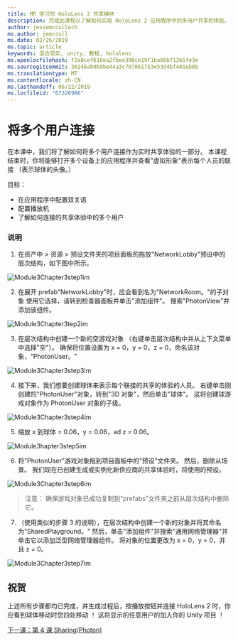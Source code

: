 ```yaml
---
title: MR 学习的 HoloLens 2 共享模块
description: 完成此课程以了解如何实现 HoloLens 2 应用程序中的多用户共享的体验。
author: jessemcculloch
ms.author: jemccull
ms.date: 02/26/2019
ms.topic: article
keywords: 混合现实, unity, 教程, hololens
ms.openlocfilehash: f2e8cef618ea2fbee398ce19f1ba60b712b5fe3e
ms.sourcegitcommit: 30246ab9b9be44a3c707061753e53d4bf401eb6b
ms.translationtype: MT
ms.contentlocale: zh-CN
ms.lasthandoff: 06/22/2019
ms.locfileid: "67326986"
---
```

# <a name="connecting-multiple-users"></a>**将多个用户连接** 

在本课中，我们将了解如何将多个用户连接作为实时共享体验的一部分。 本课程结束时，你将能够打开多个设备上的应用程序并查看"虚拟形象"表示每个人员的联接 （表示球体的头像。） 

目标：

- 在应用程序中配置双关语
- 配置播放机
- 了解如何连接的共享体验中的多个用户

### <a name="instructions"></a>说明

1. 在资产中 > 资源 > 预设文件夹的项目面板的拖放"NetworkLobby"预设中的层次结构，如下图中所示。


![Module3Chapter3step1im](images/module3chapter3step1im.PNG)

2. 在展开 prefab"NetworkLobby"时，应会看到名为"NetworkRoom。"的子对象 使用它选择，请转到检查器面板并单击"添加组件"。 搜索"PhotonView"并添加该组件。

![Module3Chapter3tep2im](images/module3chapter3step2im.PNG)

3. 在层次结构中创建一个新的空游戏对象 （右键单击层次结构中并从上下文菜单中选择"空"）。 确保将位置设置为 x = 0，y = 0，z = 0，命名该对象，"PhotonUser。"

![Module3Chapter3step3im](images/module3chapter3step3im.PNG)

4. 接下来，我们想要创建球体来表示每个联接的共享的体验的人员。 右键单击刚创建的"PhotonUser"对象，转到"3D 对象"，然后单击"球体"。 这将创建球游戏对象作为 PhotonUser 对象的子级。

![Module3Chapter3step4im](images/module3chapter3step4im.PNG)

5. 缩放 x 到球体 = 0.06，y = 0.06，ad z = 0.06。

![Module3hapter3step5im](images/module3chapter3step5im.PNG)

6. 将"PhotonUser"游戏对象拖到项目面板中的"预设"文件夹。 然后，删除从场景。 我们现在已创建生成或实例化新供应商的共享体验时，将使用的预设。

![Module3Chapter3step6im](images/module3chapter3step6im.PNG)

> 注意： 确保游戏对象已成功复制到"prefabs"文件夹之前从层次结构中删除它。

7. （使用类似的步骤 3 的说明），在层次结构中创建一个新的对象并将其命名为"SharedPlayground。" 然后，单击"添加组件"并搜索"通用网络管理器"并单击它以添加泛型网络管理器组件。 将对象的位置更改为 x = 0，y = 0，并且 z = 0。

![Module3Chapter3step7im](images/module3chapter3step7im.PNG)


## <a name="congratulations"></a>祝贺

上述所有步骤都均已完成，并生成过程后，按播放按钮并连接 HoloLens 2 时，你应看到球体移动时您四处移动 ！ 这将显示的任意用户的加入你的 Unity 项目 ！

[下一课：第 4 课 Sharing(Photon)](mrlearning-sharing(photon)-ch4.md)

